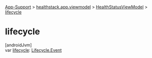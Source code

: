 
[App-Support](../../../index.html) > [healthstack.app.viewmodel](../index.html) > [HealthStatusViewModel](index.html) > [lifecycle](lifecycle.html)



# lifecycle



[androidJvm]\
var [lifecycle](lifecycle.html): [Lifecycle.Event](https://developer.android.com/reference/kotlin/androidx/lifecycle/Lifecycle.Event.html)





